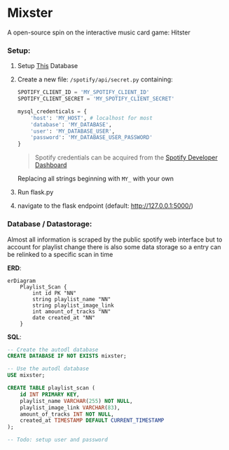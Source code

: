 # Mixster
A open-source spin on the interactive music card game: Hitster

### Setup:

1. Setup [This](#database--datastorage) Database


2. Create a new file: `/spotify/api/secret.py` containing:

    ```python
    SPOTIFY_CLIENT_ID = 'MY_SPOTIFY_CLIENT_ID'
    SPOTIFY_CLIENT_SECRET = 'MY_SPOTIFY_CLIENT_SECRET'
   
    mysql_credenticals = {
        'host': 'MY_HOST', # localhost for most
        'database': 'MY_DATABASE',
        'user': 'MY_DATABASE_USER',
        'password': 'MY_DATABASE_USER_PASSWORD'
   }
   ```
   > Spotify credentials can be acquired from the [Spotify Developer Dashboard](https://developer.spotify.com/dashboard)

   Replacing all strings beginning with `MY_` with your own
   

3. Run flask.py


4. navigate to the flask endpoint (default: http://127.0.0.1:5000/)

### Database / Datastorage:

Almost all information is scraped by the public spotify web interface but to account for playlist change there is also some data storage so a entry can be relinked to a specific scan in time

**ERD**:

```mermaid
erDiagram
    Playlist_Scan {
        int id PK "NN"
        string playlist_name "NN"
        string playlist_image_link
        int amount_of_tracks "NN"
        date created_at "NN"
    }
```

**SQL**:

```SQL
-- Create the autodl database
CREATE DATABASE IF NOT EXISTS mixster;

-- Use the autodl database
USE mixster;

CREATE TABLE playlist_scan (
    id INT PRIMARY KEY,
    playlist_name VARCHAR(255) NOT NULL,
    playlist_image_link VARCHAR(83),
    amount_of_tracks INT NOT NULL,
    created_at TIMESTAMP DEFAULT CURRENT_TIMESTAMP
);

-- Todo: setup user and password
```
